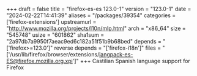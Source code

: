 +++
draft = false
title = "firefox-es-es 123.0-1"
version = "123.0-1"
date = "2024-02-22T14:41:39"
aliases = "/packages/39354"
categories = ['firefox-extensions']
upstreamurl = "http://www.mozilla.org/projects/l10n/mlp.html"
arch = "x86_64"
size = "545748"
usize = "601862"
sha1sum = "2a97db7a9950f7aeac9ed6c182a51f51b9b68bed"
depends = "['firefox>=123.0']"
reverse depends = "['firefox-i18n']"
files = "['/usr/lib/firefox/browser/extensions/langpack-es-ES@firefox.mozilla.org.xpi']"
+++
Castilian Spanish language support for Firefox